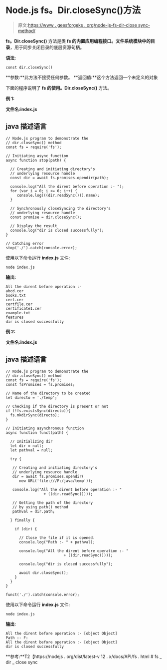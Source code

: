 # Node.js fs。Dir.closeSync()方法

> 原文:[https://www . geesforgeks . org/node-js-fs-dir-close sync-method/](https://www.geeksforgeeks.org/node-js-fs-dir-closesync-method/)

**fs。Dir.closeSync()** 方法是类 **fs 的内置应用编程接口。**文件系统**模块中的目录**，用于同步关闭目录的底层资源句柄。

**语法:**

```
const dir.closeSync()
```

**参数:**此方法不接受任何参数。
**返回值:**这个方法返回一个未定义的对象

下面的程序说明了 **fs 的使用。Dir.closeSync()** 方法。

**例 1:**

**文件名:index.js**

## java 描述语言

```
// Node.js program to demonstrate the
// dir.closeSync() method
const fs = require('fs');

// Initiating async function
async function stop(path) {

  // Creating and initiating directory's
  // underlying resource handle
  const dir = await fs.promises.opendir(path);

  console.log("All the dirent before operation :- ");
  for (var i = 0; i <= 6; i++) {
     console.log(((dir.readSync())).name);
  }

  // Synchronously closeSyncing the directory's
  // underlying resource handle
  const promise = dir.closeSync();

  // Display the result
  console.log("dir is closed successfully");
}

// Catching error
stop('./').catch(console.error);
```

使用以下命令运行 **index.js** 文件:

```
node index.js
```

**输出:**

```
All the dirent before operation :-
abcd.cer
books.txt
cert.cer
certfile.cer
certificate1.cer
example.txt
features
dir is closed successfully
```

**例 2:**

**文件名:index.js**

## java 描述语言

```
// Node.js program to demonstrate the
// dir.closeSync() method
const fs = require('fs');
const fsPromises = fs.promises;

// Name of the directory to be created
let directo = './temp';

// Checking if the directory is present or not
if (!fs.existsSync(directo)){
  fs.mkdirSync(directo);
}

// Initiating asynchronous function
async function funct(path) {

  // Initializing dir
  let dir = null;
  let pathval = null;

  try {

   // Creating and initiating directory's
   // underlying resource handle
   dir = await fs.promises.opendir(
      new URL('file:///F:/java/temp'));

   console.log("All the dirent before operation :- "
                 + ((dir.readSync())));

   // Getting the path of the directory
   // by using path() method
   pathval = dir.path;

  } finally {

    if (dir) {

      // Close the file if it is opened.
      console.log("Path :- " + pathval);

      console.log("All the dirent before operation :- "
                          + ((dir.readSync())));

      console.log("dir is closed successfully");

      await dir.closeSync();  
    }
  }
}

funct('./').catch(console.error);
```

使用以下命令运行 **index.js** 文件:

```
node index.js
```

**输出:**

```
All the dirent before operation :- [object Object]
Path :- F:
All the dirent before operation :- [object Object]
dir is closed successfully
```

**参考:**T2【https://nodejs . org/dist/latest-v 12 . x/docs/API/fs . html # fs _ dir _ close sync